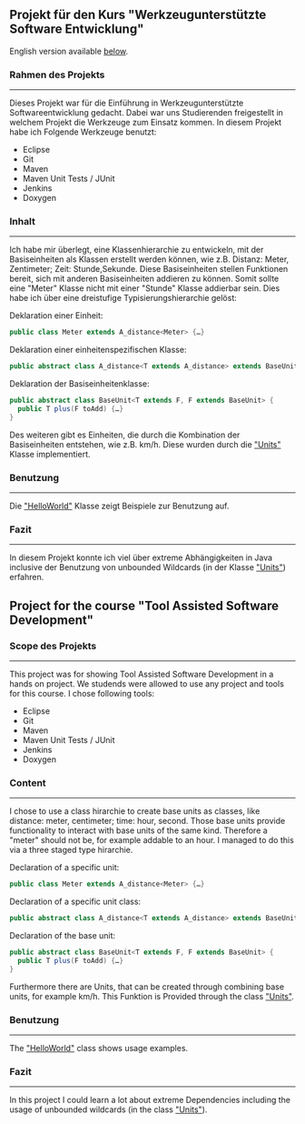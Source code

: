 ## Projekt für den Kurs "Werkzeugunterstützte Software Entwicklung"

English version available [below](https://github.com/coolandco/WUSE#project-for-the-course-tool-assisted-software-development).

### Rahmen des Projekts
------------------
Dieses Projekt war für die Einführung in Werkzeugunterstützte Softwareentwicklung gedacht. Dabei war uns Studierenden freigestellt in welchem Projekt die Werkzeuge zum Einsatz kommen. In diesem Projekt habe ich Folgende Werkzeuge benutzt:
 - Eclipse
 - Git
 - Maven
 - Maven Unit Tests / JUnit
 - Jenkins
 - Doxygen

### Inhalt
-----------------
Ich habe mir überlegt, eine Klassenhierarchie zu entwickeln, mit der Basiseinheiten als Klassen erstellt werden können, wie z.B. Distanz: Meter, Zentimeter; Zeit: Stunde,Sekunde. Diese Basiseinheiten stellen Funktionen bereit, sich mit anderen Basiseinheiten addieren zu können. Somit sollte eine "Meter" Klasse nicht mit einer "Stunde" Klasse addierbar sein. Dies habe ich über eine dreistufige Typisierungshierarchie gelöst:

Deklaration einer Einheit:
```Java
public class Meter extends A_distance<Meter> {…}
```
Deklaration einer einheitenspezifischen Klasse:
```Java
public abstract class A_distance<T extends A_distance> extends BaseUnit<T,A_distance> {…}
```
Deklaration der Basiseinheitenklasse:
```Java
public abstract class BaseUnit<T extends F, F extends BaseUnit> {
  public T plus(F toAdd) {…}
}
```

Des weiteren gibt es Einheiten, die durch die Kombination der Basiseinheiten entstehen, wie z.B. km/h. Diese wurden durch die ["Units"](./src/com/WUSE/Units/Unit.java) Klasse implementiert. 

### Benutzung
-------
Die ["HelloWorld"](./src/helloWorld/HelloWorld.java) Klasse zeigt Beispiele zur Benutzung auf.

### Fazit
-------
In diesem Projekt konnte ich viel über extreme Abhängigkeiten in Java inclusive der Benutzung von unbounded Wildcards (in der Klasse ["Units"](./src/com/WUSE/Units/Unit.java)) erfahren.



## Project for the course "Tool Assisted Software Development"

### Scope des Projekts
------------------
This project was for showing Tool Assisted Software Development in a hands on project. We studends were allowed to use any project and tools for this course. I chose following tools:
 - Eclipse
 - Git
 - Maven
 - Maven Unit Tests / JUnit
 - Jenkins
 - Doxygen

### Content
-----------------
I chose to use a class hirarchie to create base units as classes, like distance: meter, centimeter; time: hour, second. Those base units provide functionality to interact with base units of the same kind. Therefore a "meter" should not be, for example addable to an hour. I managed to do this via a three staged type hirarchie.

Declaration of a specific unit:
```Java
public class Meter extends A_distance<Meter> {…}
```
Declaration of a specific unit class:
```Java
public abstract class A_distance<T extends A_distance> extends BaseUnit<T,A_distance> {…}
```
Declaration of the base unit:
```Java
public abstract class BaseUnit<T extends F, F extends BaseUnit> {
  public T plus(F toAdd) {…}
}
```

Furthermore there are Units, that can be created through combining base units, for example km/h. This Funktion is Provided through the class ["Units"](./src/com/WUSE/Units/Unit.java).

### Benutzung
-------
The ["HelloWorld"](./src/helloWorld/HelloWorld.java) class shows usage examples.

### Fazit
-------
In this project I could learn a lot about extreme Dependencies including the usage of unbounded wildcards (in the class ["Units"](./src/com/WUSE/Units/Unit.java)).




